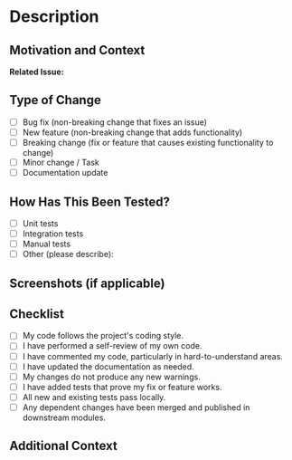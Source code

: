 # Description

<!-- Provide a brief summary of the changes and reference any related issues. -->

## Motivation and Context

<!-- Why is this change required? What problem does it solve? -->

**Related Issue:** <!-- e.g., Closes #123 -->

## Type of Change

<!-- Select all that apply: -->

- [ ] Bug fix (non-breaking change that fixes an issue)
- [ ] New feature (non-breaking change that adds functionality)
- [ ] Breaking change (fix or feature that causes existing functionality to change)
- [ ] Minor change / Task
- [ ] Documentation update

## How Has This Been Tested?

<!-- Describe the tests you ran to verify your changes. Provide instructions so reviewers can reproduce the tests and include any relevant test configurations. -->

- [ ] Unit tests
- [ ] Integration tests
- [ ] Manual tests
- [ ] Other (please describe):

## Screenshots (if applicable)

<!-- Add screenshots to help explain your changes, especially for UI updates. -->

## Checklist

<!-- Go over all the following points, and put an 'x' in all the boxes that apply. -->

- [ ] My code follows the project's coding style.
- [ ] I have performed a self-review of my own code.
- [ ] I have commented my code, particularly in hard-to-understand areas.
- [ ] I have updated the documentation as needed.
- [ ] My changes do not produce any new warnings.
- [ ] I have added tests that prove my fix or feature works.
- [ ] All new and existing tests pass locally.
- [ ] Any dependent changes have been merged and published in downstream modules.

## Additional Context

<!-- Include any additional context or screenshots regarding the pull request here. -->
